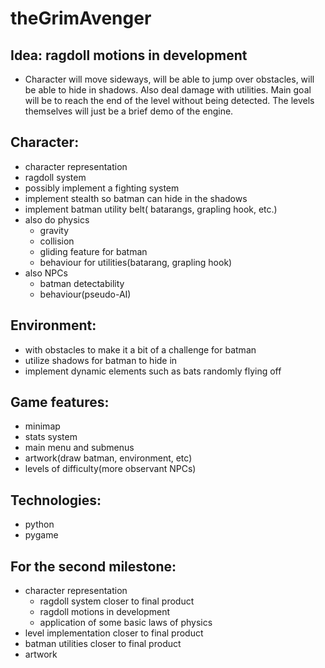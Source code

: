 theGrimAvenger
==============

Idea: ragdoll motions in development
-----
- Character will move sideways, will be able to jump over obstacles, will be able to hide in shadows. Also deal damage with utilities. Main goal will be to reach the end of the level without being detected. The levels themselves will just be a brief demo of the engine. 

Character:
----------
  - character representation 
  - ragdoll system
  - possibly implement a fighting system
  - implement stealth so batman can hide in the shadows 
  - implement batman utility belt( batarangs, grapling hook, etc.) 
  - also do physics
    - gravity 
    - collision 
    - gliding feature for batman 
    - behaviour for utilities(batarang, grapling hook)
  - also NPCs 
    - batman detectability
    - behaviour(pseudo-AI) 

Environment:
------------
  - with obstacles to make it a bit of a challenge for batman 
  - utilize shadows for batman to hide in 
  - implement dynamic elements such as bats randomly flying off 

Game features:
--------------
  - minimap
  - stats system 
  - main menu and submenus
  - artwork(draw batman, environment, etc)
  - levels of difficulty(more observant NPCs)

Technologies:
-------------
  - python
  - pygame

For the second milestone:
-------------------------
  - character representation 
    - ragdoll system closer to final product
    - ragdoll motions in development
    - application of some basic laws of physics
  - level implementation closer to final product
  - batman utilities closer to final product
  - artwork

